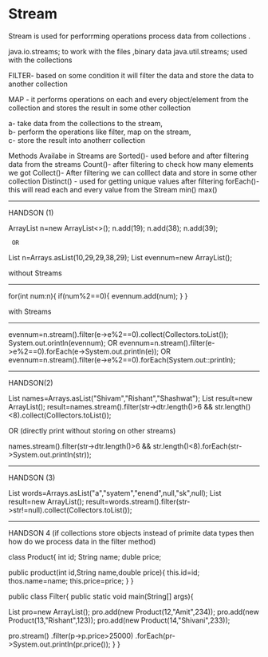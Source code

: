 # Stream

Stream is used for perforrming operations process data from collections .

java.io.streams;  to work with the files ,binary data
java.util.streams; used with the collections


FILTER- based on some condition it will filter the data and store the data to another collection 

MAP - it performs operations on each and every object/element from the collection and stores the result in some other collection

a- take data from the collections to the stream,                                                
b- perform the operations like filter, map on the stream,                               
c- store the result into anotherr collection

Methods Availabe in Streams are
Sorted()- used before and after filtering data from the streams
Count()- after filtering to check how many elements we got
Collect()- After filtering we can colllect data and store in some other collection
Distinct() - used for getting unique values after filtering
forEach()- this will read each and every value from the Stream
min()
max()

______________________________________________________________________
HANDSON (1)

ArrayList<Integr> n=new ArrayList<>();
n.add(19);
n.add(38);
n.add(39);

     OR

List<Integer> n=Arrays.asList(10,29,29,38,29);
List<Integer> evennum=new ArrayList<Integer>();

                                                                             
without Streams
________________________
for(int num:n){
if(num%2==0){
evennum.add(num);
} 
}

                                                                       
with Streams
_________________________

evennum=n.stream().filter(e->e%2==0).collect(Collectors.toList());
System.out.orintln(evennum);
  OR
evennum=n.stream().filter(e->e%2==0).forEach(e->System.out.println(e));
  OR
evennum=n.stream().filter(e->e%2==0).forEach(System.out::println);


______________________________________________________________________
HANDSON(2)

List<Strimng> names=Arrays.asList("Shivam","Rishant","Shashwat");
List<String> result=new ArrayList<String>();
result=names.stream().filter(str->dtr.length()>6 && str.length()<8).collect(Colllectors.toList());

OR (directly print without storing on other streams)

names.stream().filter(str->dtr.length()>6 && str.length()<8).forEach(str->System.out.println(str));
_________________________________________________________________________
HANDSON (3)

List<String> words=Arrays.asList("a","syatem","enend",null,"sk",null);
List<String> result=new ArrayList<String>();
result=words.stream().filter(str->str!=null).collect(Collectors.toList()); 
_________________________________________________________________________
HANDSON 4 (if collections store objects instead of primite data types then how do we process data in the filter method)


class Product{
int id;
String name;
duble price;

public product(int id,String name,double price){
this.id=id;
thos.name=name;
this.price=price;
}
}

public class Filter{
public static void main(String[] args){

List<Product> pro=new ArrayList<Product>();
pro.add(new Product(12,"Amit",234));
pro.add(new Product(13,"Rishant",123));
pro.add(new Product(14,"Shivani",233));

pro.stream()
.filter(p->p.price>25000)
.forEach(pr->System.out.println(pr.price());
}
}

